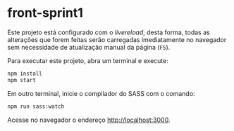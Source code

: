 # front-sprint1

Este projeto está configurado com o _livereload_, desta forma, todas as alterações que forem feitas serão carregadas imediatamente no navegador sem necessidade de atualização manual da página (`F5`).

Para executar este projeto, abra um terminal e execute:

```bash
npm install
npm start
```

Em outro terminal, inicie o compilador do SASS com o comando:

```bash
npm run sass:watch
```

Acesse no navegador o endereço <http://localhost:3000>.
